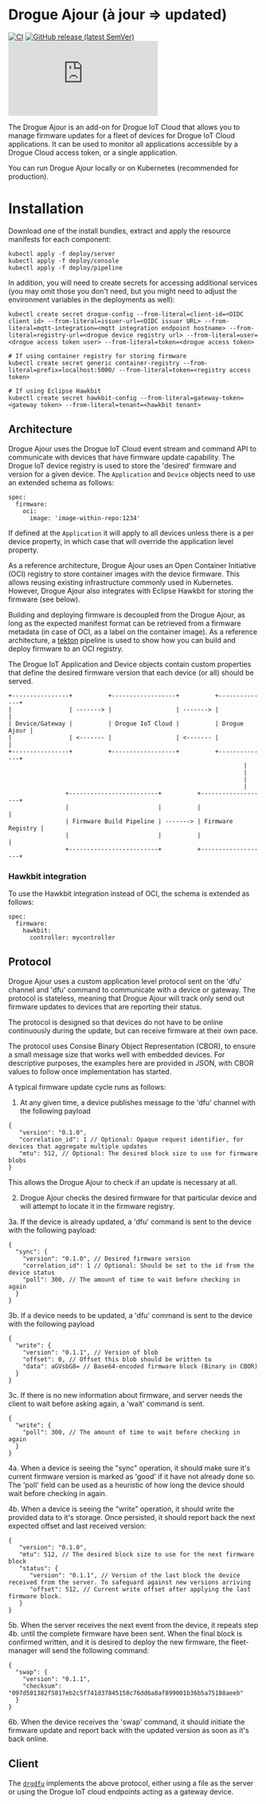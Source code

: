 # Drogue Ajour (à jour => updated)

[![CI](https://github.com/drogue-iot/drogue-ajour/workflows/CI/badge.svg)](https://github.com/drogue-iot/drogue-ajour/actions?query=workflow%3A%22CI%22)
[![GitHub release (latest SemVer)](https://img.shields.io/github/v/tag/drogue-iot/drogue-ajour?sort=semver)](https://github.com/drogue-iot/drogue-ajour/releases)
[![Matrix](https://img.shields.io/matrix/drogue-iot:matrix.org)](https://matrix.to/#/#drogue-iot:matrix.org)

The Drogue Ajour is an add-on for Drogue IoT Cloud that allows you to manage firmware updates for a fleet of devices for Drogue IoT Cloud applications. It can be used to monitor all applications accessible by a Drogue Cloud access token, or a single application.

You can run Drogue Ajour locally or on Kubernetes (recommended for production).

# Installation

Download one of the install bundles, extract and apply the resource manifests for each component:

```
kubectl apply -f deploy/server
kubectl apply -f deploy/console
kubectl apply -f deploy/pipeline
```

In addition, you will need to create secrets for accessing additional services (you may omit those you don't need, but you might need to adjust the environment variables in the deployments as well):

```
kubectl create secret drogue-config --from-literal=client-id=<OIDC client id> --from-literal=issuer-url=<OIDC issuer URL> --from-literal=mqtt-integration=<mqtt integration endpoint hostname> --from-literal=registry-url=<drogue device registry url> --from-literal=user=<drogue access token user> --from-literal=token=<drogue access token>

# If using container registry for storing firmware
kubectl create secret generic container-registry --from-literal=prefix=localhost:5000/ --from-literal=token=<registry access token>

# If using Eclipse Hawkbit
kubectl create secret hawkbit-config --from-literal=gateway-token=<gateway token> --from-literal=tenant=<hawkbit tenant>
```

## Architecture

Drogue Ajour uses the Drogue IoT Cloud event stream and command API to communicate with devices that have firmware update capability. The Drogue IoT device registry is used to store the 'desired' firmware and version for a given device. The `Application` and `Device` objects need to use an extended schema as follows:

```
spec:
  firmware:
    oci:
      image: 'image-within-repo:1234'
```


If defined at the `Application` it will apply to all devices unless there is a per device property, in which case that will override the application level property.

As a reference architecture, Drogue Ajour uses an Open Container Initiative (OCI) registry to store container images with the device firmware. This allows reusing existing infrastructure commonly used in Kubernetes. However, Drogue Ajour also integrates with Eclipse Hawkbit for storing the firmware (see below).

Building and deploying firmware is decoupled from the Drogue Ajour, as long as the expected manifest format can be retrieved from a firmware metadata (in case of OCI, as a label on the container image). As a reference architecture,
a [tekton](tekton.dev) pipeline is used to show how you can build and deploy firmware to an OCI registry.

The Drogue IoT Application and Device objects contain custom properties that define the desired firmware version that each device (or all) should be served.
```
+----------------+          +------------------+          +--------------+ 
|                | -------> |                  | -------> |              | 
| Device/Gateway |          | Drogue IoT Cloud |          | Drogue Ajour | 
|                | <------- |                  | <------- |              | 
+----------------+          +------------------+          +--------------+ 
                                                                  |
                                                                  |
                                                                  |
                                                                  |
                +-------------------------+          +-------------------+
                |                         |          |                   |
                | Firmware Build Pipeline | -------> | Firmware Registry |
                |                         |          |                   |
                +-------------------------+          +-------------------+
```

### Hawkbit integration

To use the Hawkbit integration instead of OCI, the schema is extended as follows:

```
spec:
  firmware:
    hawkbit:
      controller: mycontroller
```

## Protocol

Drogue Ajour uses a custom application level protocol sent on the 'dfu' channel and 'dfu' command to communicate with a device or gateway. The protocol is stateless, meaning that Drogue Ajour will track only send out firmware updates to devices that are reporting their status.

The protocol is designed so that devices do not have to be online continuously during the update, but can receive firmware at their own pace.

The protocol uses Consise Binary Object Representation (CBOR), to ensure a small message size that works well with embedded devices. For descriptive purposes, the examples here are provided in JSON, with CBOR values to follow once implementation has started.

A typical firmware update cycle runs as follows:

1. At any given time, a device publishes message to the 'dfu' channel with the following payload

```
{
   "version": "0.1.0",
   "correlation_id": 1 // Optional: Opaque request identifier, for devices that aggregate multiple updates
   "mtu": 512, // Optional: The desired block size to use for firmware blobs
}
```

This allows the Drogue Ajour to check if an update is necessary at all.

2. Drogue Ajour checks the desired firmware for that particular device and will attempt to locate it in the firmware registry.

3a. If the device is already updated, a 'dfu' command is sent to the device with the following payload:

```
{
  "sync": {
    "version": "0.1.0", // Desired firmware version
    "correlation_id": 1 // Optional: Should be set to the id from the device status
    "poll": 300, // The amount of time to wait before checking in again
  }
}
```

3b. If a device needs to be updated, a 'dfu' command is sent to the device with the following payload

```
{
  "write": {
    "version": "0.1.1", // Version of blob
    "offset": 0, // Offset this blob should be written to
    "data": aGVsbG8= // Base64-encoded firmware block (Binary in CBOR)
  }
}
```

3c. If there is no new information about firmware, and server needs the client to wait before asking again, a 'wait' command is sent.

```
{
  "write": {
    "poll": 300, // The amount of time to wait before checking in again
  }
}
```

4a. When a device is seeing the "sync" operation, it should make sure it's current firmware version is marked as 'good' if it have not already done so. The 'poll' field can be used as a heuristic of how long the device should wait before checking in again.

4b. When a device is seeing the "write" operation, it should write the provided data to it's storage. Once persisted, it should report back the next expected offset and last received version:

```
{
   "version": "0.1.0",
   "mtu": 512, // The desired block size to use for the next firmware block
   "status": {
      "version": "0.1.1", // Version of the last block the device received from the server. To safeguard against new versions arriving
      "offset": 512, // Current write offset after applying the last firmware block.
   }
}
```

5b. When the server receives the next event from the device, it repeats step 4b. until the complete firmware have been sent. When the final block is confirmed written, and it is desired to deploy the new firmware, the fleet-manager will send the following command:

```
{
  "swap": {
    "version": "0.1.1",
    "checksum": "097d501382f5817eb2c5f741d37845158c76dd6a8af899001b36b5a75188aeeb"
  }
}
```

6b. When the device receives the 'swap' command, it should initiate the firmware update and report back with the updated version as soon as it's back online.

## Client

The [`drgdfu`](https://github.com/drogue-iot/drgdfu) implements the above protocol, either using a file as the server or using the Drogue IoT cloud endpoints acting as a gateway device.
